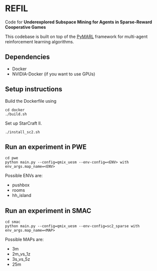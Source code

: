 # REFIL
Code for **Underexplored Subspace Mining for Agents in Sparse-Reward Cooperative Games**

This codebase is built on top of the [PyMARL](https://github.com/oxwhirl/pymarl) framework for multi-agent reinforcement learning algorithms.

## Dependencies
- Docker
- NVIDIA-Docker (if you want to use GPUs)

## Setup instructions

Build the Dockerfile using 
```shell
cd docker
./build.sh
```

Set up StarCraft II.

```shell
./install_sc2.sh
```

## Run an experiment in PWE

```shell
cd pwe
python main.py --config=qmix_uesm --env-config=<ENV> with env_args.map_name=<ENV> 
```

Possible ENVs  are:

+ pushbox
+ rooms
+ hh_island

## Run an experiment in SMAC

```shell
cd smac
python main.py --config=qmix_uesm --env-config=sc2_sparse with env_args.map_name=<MAP>
```

Possible MAPs are:

+ 3m
+ 2m_vs_1z
+ 3s_vs_5z
+ 25m

